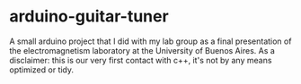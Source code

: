# arduino-guitar-tuner
 A small arduino project that I did with my lab group as a final presentation of the electromagnetism laboratory at the University of Buenos Aires.
 As a disclaimer: this is our very first contact with c++, it's not by any means optimized or tidy.
